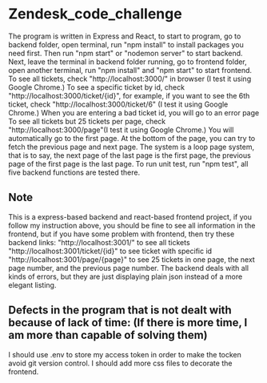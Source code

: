 # Zendesk_code_challenge

The program is written in Express and React, to start to program, go to backend folder, open terminal, run "npm install" to install packages you need first. Then run "npm start" or "nodemon server" to start backend.
Next, leave the terminal in backend folder running, go to frontend folder, open another terminal, run "npm install" and "npm start" to start frontend.
To see all tickets, check "http://localhost:3000/" in browser (I test it using Google Chrome.)
To see a specific ticket by id, check "http://localhost:3000/ticket/{id}", for example, if you want to see the 6th ticket, check "http://localhost:3000/ticket/6" (I test it using Google Chrome.) When you are entering a bad ticket id, you will go to an error page
To see all tickets but 25 tickets per page, check "http://localhost:3000/page"(I test it using Google Chrome.) You will automatically go to the first page. At the bottom of the page, you can try to fetch the previous page and next page. The system is a loop page system, that is to say, the next page of the last page is the first page, the previous page of the first page is the last page.
To run unit test, run "npm test", all five backend functions are tested there.

## Note
This is a express-based backend and react-based frontend project, if you follow my instruction above, you should be fine to see all information in the frontend, but if you have some problem with frontend, then try these backend links:
"http://localhost:3001/" to see all tickets
"http://localhost:3001/ticket/{id}" to see ticket with specific id
"http://localhost:3001/page/{page}" to see 25 tickets in one page, the next page number, and the previous page number.
The backend deals with all kinds of errors, but they are just displaying plain json instead of a more elegant listing. 


## Defects in the program that is not dealt with because of lack of time: (If there is more time, I am more than capable of solving them)
I should use .env to store my access token in order to make the tocken avoid git version control.
I should add more css files to decorate the frontend.
